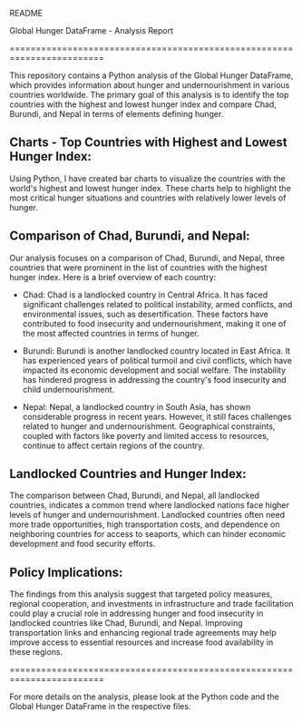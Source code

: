 README

Global Hunger DataFrame - Analysis Report

========================================================================

This repository contains a Python analysis of the Global Hunger DataFrame, which provides information about hunger and undernourishment in various countries worldwide. The primary goal of this analysis is to identify the top countries with the highest and lowest hunger index and compare Chad, Burundi, and Nepal in terms of elements defining hunger.


Charts - Top Countries with Highest and Lowest Hunger Index:
---------------------------------------------------------------

Using Python, I have created bar charts to visualize the countries with the world's highest and lowest hunger index. These charts help to highlight the most critical hunger situations and countries with relatively lower levels of hunger.

Comparison of Chad, Burundi, and Nepal:
----------------------------------------

Our analysis focuses on a comparison of Chad, Burundi, and Nepal, three countries that were prominent in the list of countries with the highest hunger index. Here is a brief overview of each country:

- Chad:
  Chad is a landlocked country in Central Africa. It has faced significant challenges related to political instability, armed conflicts, and environmental issues, such as desertification. These factors have contributed to food insecurity and undernourishment, making it one of the most affected countries in terms of hunger.

- Burundi:
  Burundi is another landlocked country located in East Africa. It has experienced years of political turmoil and civil conflicts, which have impacted its economic development and social welfare. The instability has hindered progress in addressing the country's food insecurity and child undernourishment.

- Nepal:
  Nepal, a landlocked country in South Asia, has shown considerable progress in recent years. However, it still faces challenges related to hunger and undernourishment. Geographical constraints, coupled with factors like poverty and limited access to resources, continue to affect certain regions of the country.

Landlocked Countries and Hunger Index:
--------------------------------------

The comparison between Chad, Burundi, and Nepal, all landlocked countries, indicates a common trend where landlocked nations face higher levels of hunger and undernourishment. Landlocked countries often need more trade opportunities, high transportation costs, and dependence on neighboring countries for access to seaports, which can hinder economic development and food security efforts.

Policy Implications:
---------------------

The findings from this analysis suggest that targeted policy measures, regional cooperation, and investments in infrastructure and trade facilitation could play a crucial role in addressing hunger and food insecurity in landlocked countries like Chad, Burundi, and Nepal. Improving transportation links and enhancing regional trade agreements may help improve access to essential resources and increase food availability in these regions.

========================================================================

For more details on the analysis, please look at the Python code and the Global Hunger DataFrame in the respective files.


